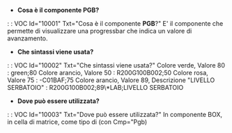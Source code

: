 - **Cosa è il componente **PGB**?**

 :  : VOC Id="10001" Txt="Cosa è il componente **PGB**?"
 E' il componente che permette di visualizzare una progressbar che indica un valore di avanzamento.

- **Che sintassi viene usata?**

 :  : VOC Id="10002" Txt="Che sintassi viene usata?"
Colore verde, Valore 80 :  green;80 Colore arancio, Valore 50 :  R200G100B002;50 Colore rosa, Valore 75 :  -C01BAF;75         Colore arancio, Valore 89, Descrizione "LIVELLO SERBATOIO" :  R200G100B002;89\\\*LAB;LIVELLO SERBATOIO

- **Dove può essere utilizzata?**

 :  : VOC Id="10003" Txt="Dove può essere utilizzata?"
In componente BOX, in cella di matrice, come tipo di (con Cmp="Pgb)
